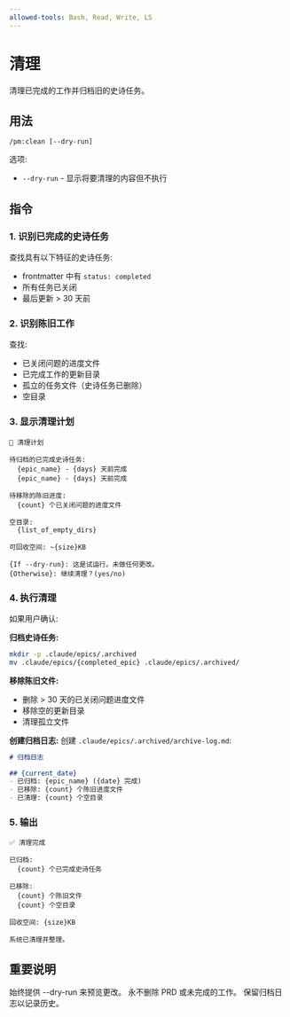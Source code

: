 ```yaml
---
allowed-tools: Bash, Read, Write, LS
---
```


# 清理

清理已完成的工作并归档旧的史诗任务。

## 用法
```
/pm:clean [--dry-run]
```

选项:
- `--dry-run` - 显示将要清理的内容但不执行

## 指令

### 1. 识别已完成的史诗任务

查找具有以下特征的史诗任务:
- frontmatter 中有 `status: completed`
- 所有任务已关闭
- 最后更新 > 30 天前

### 2. 识别陈旧工作

查找:
- 已关闭问题的进度文件
- 已完成工作的更新目录
- 孤立的任务文件（史诗任务已删除）
- 空目录

### 3. 显示清理计划

```
🧹 清理计划

待归档的已完成史诗任务:
  {epic_name} - {days} 天前完成
  {epic_name} - {days} 天前完成
  
待移除的陈旧进度:
  {count} 个已关闭问题的进度文件
  
空目录:
  {list_of_empty_dirs}
  
可回收空间: ~{size}KB

{If --dry-run}: 这是试运行。未做任何更改。
{Otherwise}: 继续清理？(yes/no)
```

### 4. 执行清理

如果用户确认:

**归档史诗任务:**
```bash
mkdir -p .claude/epics/.archived
mv .claude/epics/{completed_epic} .claude/epics/.archived/
```

**移除陈旧文件:**
- 删除 > 30 天的已关闭问题进度文件
- 移除空的更新目录
- 清理孤立文件

**创建归档日志:**
创建 `.claude/epics/.archived/archive-log.md`:
```markdown
# 归档日志

## {current_date}
- 已归档: {epic_name} ({date} 完成)
- 已移除: {count} 个陈旧进度文件
- 已清理: {count} 个空目录
```

### 5. 输出

```
✅ 清理完成

已归档:
  {count} 个已完成史诗任务
  
已移除:
  {count} 个陈旧文件
  {count} 个空目录
  
回收空间: {size}KB

系统已清理并整理。
```

## 重要说明

始终提供 --dry-run 来预览更改。
永不删除 PRD 或未完成的工作。
保留归档日志以记录历史。